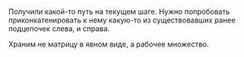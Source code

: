 
Получили какой-то путь на текущем шаге. Нужно попробовать приконкатенировать к нему какую-то из существовавших ранее подцепочек слева, и справа.

Храним не матрицу в явном виде, а рабочее множество.
